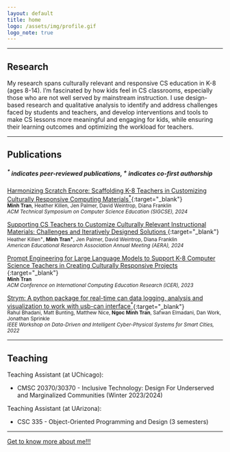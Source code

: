 ```yaml
---
layout: default
title: home
logo: /assets/img/profile.gif
logo_note: true
---
```


* * *
## Research

My research spans culturally relevant and responsive CS education in K-8 (ages 8-14).
I’m fascinated by how kids feel in CS classrooms, especially those who are not well served by mainstream instruction.
I use design-based research and qualitative analysis to identify and address challenges faced by students and teachers, and develop interventions and tools to make CS lessons more meaningful and engaging for kids, while ensuring their learning outcomes and optimizing the workload for teachers.

* * *
## Publications 

##### <sup>\*</sup> indicates peer-reviewed publications, <sup>+</sup> indicates co-first authorship

[Harmonizing Scratch Encore: Scaffolding K-8 Teachers in Customizing Culturally Responsive Computing Materials<sup>\*</sup>](/assets/papers/HSEchallenges.pdf){:target="_blank"}\
<sub>**Minh Tran**, Heather Killen, Jen Palmer, David Weintrop, Diana Franklin</sub>\
<sup>*ACM Technical Symposium on Computer Science Education (SIGCSE), 2024*</sup>

[Supporting CS Teachers to Customize Culturally Relevant Instructional Materials: Challenges and Iteratively Designed Solutions ](/assets/papers/HSEaera.pdf){:target="_blank"}\
<sub>Heather Killen<sup>+</sup>, **Minh Tran<sup>+</sup>**, Jen Palmer, David Weintrop, Diana Franklin</sub>\
<sup>*American Educational Research Association Annual Meeting (AERA), 2024*</sup>

[Prompt Engineering for Large Language Models to Support K-8 Computer Science Teachers in Creating Culturally Responsive Projects ](/assets/papers/GPTprompt_abstract.pdf){:target="_blank"}\
<sub>**Minh Tran**</sub>\
<sup>*ACM Conference on International Computing Education Research (ICER), 2023*</sup>

[Strym: A python package for real-time can data logging, analysis and visualization to work with usb-can interface<sup>\*</sup>](/assets/papers/strym.pdf){:target="_blank"}\
<sub>Rahul Bhadani, Matt Bunting, Matthew Nice, **Ngoc Minh Tran**, Safwan Elmadani, Dan Work, Jonathan Sprinkle</sub>\
<sup>*IEEE Workshop on Data-Driven and Intelligent Cyber-Physical Systems for Smart Cities, 2022*</sup>

* * *
## Teaching

Teaching Assistant (at UChicago):
* CMSC 20370/30370 - Inclusive Technology: Design For Underserved and Marginalized Communities (Winter 2023/2024)

Teaching Assistant (at UArizona):
* CSC 335 - Object-Oriented Programming and Design (3 semesters)

* * *
[Get to know more about me!!!](./about.html)
